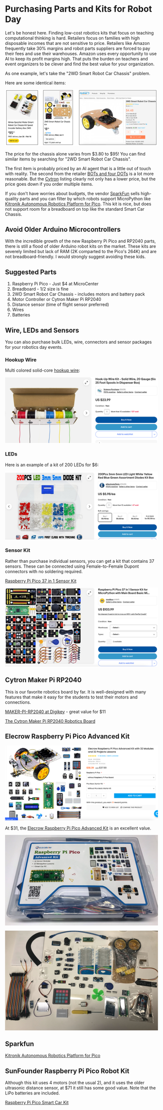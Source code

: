 # Purchasing Parts and Kits for Robot Day

Let's be honest here.  Finding low-cost robotics kits that focus
on teaching computational thinking is hard.  Retailers focus
on families with high disposable incomes that are not sensitive
to price.  Retailers like Amazon frequently take 30% margins
and robot parts suppliers are forced to pay their fees and
use their warehouses.  Amazon uses every opportunity to use AI to keep its profit margins high.  That puts the burden on teachers and 
event organizers to be clever and find the best value for your organization.

As one example, let's take the "2WD Smart Robot Car Chassis" problem.

Here are some identical items:

![2WD Smart Car Chassis](./img/smart-car-chassis-options.png)

The price for the chassis alone varies from $3.80 to $95!  You can find
similar items by searching for "2WD Smart Robot Car Chassis".

The first item is probably priced by an AI agent that is a little out of touch with reality.  The second from the retailer 
[BOTs and four DOTs](https://www.amazon.com/2WD-Smart-Robot-Car-Chassis/dp/B0C4TPVH8H/ref=sr_1_6) is a lot more reasonable. But the [Cytron](https://www.cytron.io/p-2wd-smart-robot-car-chassis) listing clearly not only
has a lower price, but the price goes down if you order multiple items.

If you don't have worries about budgets, the vendor [SparkFun](http://sparkfun.com) sells high-quality parts and you can filter by which robots support MicroPython like [Kitronik Autonomous Robotics Platform for Pico](https://www.sparkfun.com/products/19520).  This kit is nice, but does not support room
for a breadboard on top like the standard Smart Car Chassis.

## Avoid Older Arduino Microcontrollers

With the incredible growth of the new Raspberry Pi Pico and RP2040 parts, there is still a flood of older Arduino robot kits on the market.  These kits
are severely limited but lack of RAM (2K comparted to the Pico's 264K)
and are not breadboard-friendly.  I would strongly suggest avoiding these kids.

## Suggested Parts

1. Raspberry Pi Pico - Just $4 at MicroCenter
2. Breadboard - 1/2 size is fine
3. 2WD Smart Robot Car Chassis - includes motors and battery pack
4. Motor Controller or Cytron Maker Pi RP2040
5. Distance sensor (time of flight sensor preferred)
6. Wires
7. Batteries

## Wire, LEDs and Sensors

You can also purchase bulk LEDs, wire, connectors and sensor packages for your robotics day events.  

### Hookup Wire

Multi colored solid-core [hookup wire](https://www.ebay.com/itm/122171182561):

![](./img/hookup-wire.png
)

### LEDs

Here is an example of a kit of 200 LEDs for $6:

![](./img/led-kit.png)

### Sensor Kit

Rather than purchase individual sensors, you can get
a kit that contains 37 sensors.  These can be connected using
Female-to-Female Dupont connectors with no soldering required.

[Raspberry Pi Pico 37 in 1 Sensor Kit](https://www.ebay.com/itm/145511286666)

![](./img/sensor-kit.png)

## Cytron Maker Pi RP2040

This is our favorite robotics board by far.  It is well-designed with many
features that make it easy for the students to test their motors
and connections.

[MAKER-PI-RP2040 at Digikey](https://www.digikey.com/en/products/detail/cytron-technologies-sdn-bhd/MAKER-PI-RP2040/14557836) - great value for $11

[The Cytron Maker Pi RP2040 Robotics Board](https://dmccreary.medium.com/the-cytron-maker-pi-rp2040-robotics-board-b1dc7f0eab34)

## Elecrow Raspberry Pi Pico Advanced Kit

![elecrow pico kit listing](./img/elecrow-pico-kit-listing.png)

At $31, the [Elecrow Raspberry Pi Pico Advanced Kit](https://www.elecrow.com/raspberry-pi-pico-advanced-kit-with-pico-board-32-modules-and-32-detailed-projects-lessons.html) is an excellent value.

![](./img/elecrow-pico-kit.jpg)

![](./img/elecrow-pico-parts.jpg)

## Sparkfun

[Kitronik Autonomous Robotics Platform for Pico](https://www.sparkfun.com/products/19520)

## SunFounder Raspberry Pi Pico Robot Kit

Although this kit uses 4 motors (not the usual 2), and it uses
the older ultrasonic distance sensor, at $71 it still has some
good value.  Note that the LiPo batteries are included.

[Raspberry Pi Pico Smart Car Kit ](https://www.sunfounder.com/products/raspberrypi-pico-car)